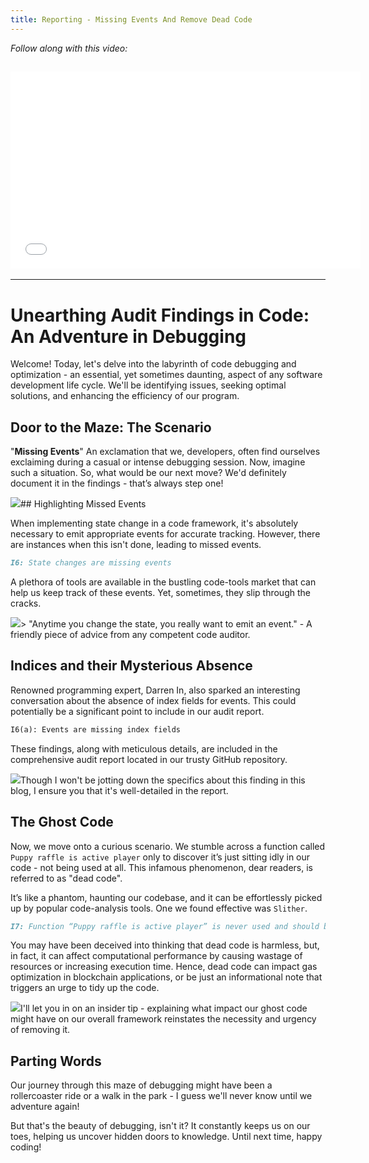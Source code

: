 ```yaml
---
title: Reporting - Missing Events And Remove Dead Code
---
```


_Follow along with this video:_

## <iframe width="560" height="315" src="VIDEO_LINK" title="vimeo" frameborder="0" allow="accelerometer; autoplay; clipboard-write; encrypted-media; gyroscope; picture-in-picture; web-share" allowfullscreen></iframe>

---

# Unearthing Audit Findings in Code: An Adventure in Debugging

Welcome! Today, let's delve into the labyrinth of code debugging and optimization - an essential, yet sometimes daunting, aspect of any software development life cycle. We'll be identifying issues, seeking optimal solutions, and enhancing the efficiency of our program.

## Door to the Maze: The Scenario

"**Missing Events**" An exclamation that we, developers, often find ourselves exclaiming during a casual or intense debugging session. Now, imagine such a situation. So, what would be our next move? We'd definitely document it in the findings - that’s always step one!

![](https://cdn.videotap.com/zp5mNIar5lB4Y3OaVHnR-8.png)## Highlighting Missed Events

When implementing state change in a code framework, it's absolutely necessary to emit appropriate events for accurate tracking. However, there are instances when this isn't done, leading to missed events.

```markdown
I6: State changes are missing events
```

A plethora of tools are available in the bustling code-tools market that can help us keep track of these events. Yet, sometimes, they slip through the cracks.

![](https://cdn.videotap.com/GMx8kM6vB9arnwQhLFYV-20.png)> "Anytime you change the state, you really want to emit an event." - A friendly piece of advice from any competent code auditor.

## Indices and their Mysterious Absence

Renowned programming expert, Darren In, also sparked an interesting conversation about the absence of index fields for events. This could potentially be a significant point to include in our audit report.

```markdown
I6(a): Events are missing index fields
```

These findings, along with meticulous details, are included in the comprehensive audit report located in our trusty GitHub repository.

![](https://cdn.videotap.com/W1YshpXSv8o0UmmhuNi1-38.png)Though I won't be jotting down the specifics about this finding in this blog, I ensure you that it's well-detailed in the report.

## The Ghost Code

Now, we move onto a curious scenario. We stumble across a function called `Puppy raffle is active player` only to discover it’s just sitting idly in our code - not being used at all. This infamous phenomenon, dear readers, is referred to as "dead code".

It’s like a phantom, haunting our codebase, and it can be effortlessly picked up by popular code-analysis tools. One we found effective was `Slither`.

```markdown
I7: Function “Puppy raffle is active player” is never used and should be removed.
```

You may have been deceived into thinking that dead code is harmless, but, in fact, it can affect computational performance by causing wastage of resources or increasing execution time. Hence, dead code can impact gas optimization in blockchain applications, or be just an informational note that triggers an urge to tidy up the code.

![](https://cdn.videotap.com/Q7TwomNJdyWc4hcSJeU1-54.png)I'll let you in on an insider tip - explaining what impact our ghost code might have on our overall framework reinstates the necessity and urgency of removing it.

## Parting Words

Our journey through this maze of debugging might have been a rollercoaster ride or a walk in the park - I guess we'll never know until we adventure again!

But that's the beauty of debugging, isn't it? It constantly keeps us on our toes, helping us uncover hidden doors to knowledge. Until next time, happy coding!

